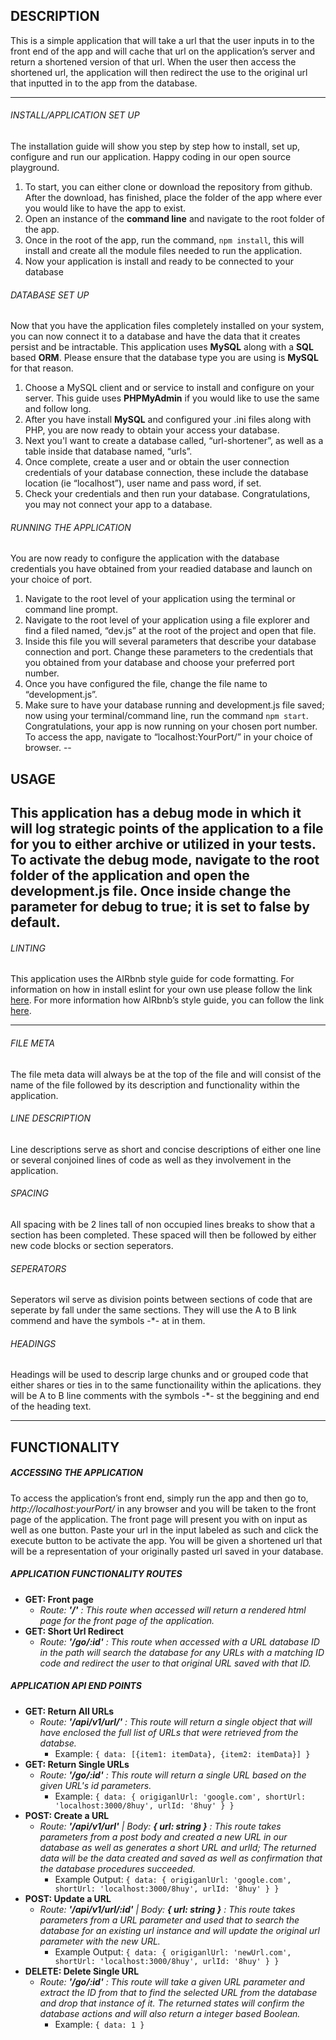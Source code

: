 ## DESCRIPTION
This is a simple application that will take a url that the user inputs in to the front end of the app and will cache that url on the application’s server and return a shortened version of that url. When the user then access the shortened url, the application will then redirect the use to the original url that inputted in to the app from the database.

---
###### INSTALL/APPLICATION SET UP
The installation guide will show you step by step how to install, set up, configure and run our application. Happy coding in our open source playground.

1.	To start, you can either clone or download the repository from github. After the download, has finished, place the folder of the app where ever you would like to have the app to exist.
2.	Open an instance of the __command line__ and navigate to the root folder of the app.
3.	Once in the root of the app, run the command, `npm install`, this will install and create all the module files needed to run the application.
4.	Now your application is install and ready to be connected to your database

###### DATABASE SET UP
Now that you have the application files completely installed on your system, you can now connect it to a database and have the data that it creates persist and be intractable. This application uses __MySQL__ along with a __SQL__ based __ORM__. Please ensure that the database type you are using is __MySQL__ for that reason.

1.	Choose a MySQL client and or service to install and configure on your server. This guide uses __PHPMyAdmin__ if you would like to use the same and follow long.
2.	After you have install __MySQL__ and configured your .ini files along with PHP, you are now ready to obtain your access your database.
3.	Next you'l want to create a database called, “url-shortener”, as well as a table inside that database named, “urls”.
4.	Once complete, create a user and or obtain the user connection credentials of your database connection, these include the database location (ie “localhost”), user name and pass word, if set.
5.	Check your credentials and then run your database. Congratulations, you may not connect your app to a database.

###### RUNNING THE APPLICATION
You are now ready to configure the application with the database credentials you have obtained from your readied database and launch on your choice of port.

1.	Navigate to the root level of your application using the terminal or command line prompt.
2.	Navigate to the root level of your application using a file explorer and find a filed named, “dev.js” at the root of the project and open that file.
3.	Inside this file you will several parameters that describe your database connection and port. Change these parameters to the credentials that you obtained from your database and choose your preferred port number.
4.	Once you have configured the file, change the file name to “development.js”.
5.	Make sure to have your database running and development.js file saved; now using your terminal/command line, run the command `npm start`.
Congratulations, your app is now running on your chosen port number. To access the app, navigate to “localhost:YourPort/” in your choice of browser.
--
## USAGE
This application has a debug mode in which it will log strategic points of the application to a file for you to either archive or utilized in your tests. To activate the debug mode, navigate to the root folder of the
application and open the development.js file. Once inside change the parameter for debug to true; it is set to false by default.
--
###### LINTING
This application uses the AIRbnb style guide for code formatting. For information on how in install eslint for your own use please follow the link [here](http://eslint.org/docs/user-guide/configuring). For more information how AIRbnb’s style guide, you can follow the link [here](https://github.com/airbnb/javascript).

---


###### FILE META
The file meta data will always be at the top of the file and will consist of the name of the file followed by its description and functionality within the application.

###### LINE DESCRIPTION
Line descriptions serve as short and concise descriptions of either one line or several conjoined lines of code as well as they involvement in the application.

###### SPACING
All spacing with be 2 lines tall of non occupied lines breaks to show that a section has been completed. These spaced will then be followed by either new code blocks or section seperators.


###### SEPERATORS
Seperators wil serve as division points between sections of code that are seperate by fall under the same sections. They will use the A to B link commend and have the symbols -*- at in them.

###### HEADINGS
Headings will be used to descrip large chunks and or grouped code that either shares or ties in to the same functionaility within the aplications. they will be A to B line comments with the symbols -*- st the beggining and end of the heading text.

---
## FUNCTIONALITY
##### ACCESSING THE APPLICATION
To access the application’s front end, simply run the app and then go to, *http://localhost:yourPort/* in any browser and you will be taken to the front page of the application. The front page will present you with on input as well as one button. Paste your url in the input labeled as such and click the execute button to be activate the app. You will be given a shortened url that will be a representation of your originally pasted url saved in your database.

##### APPLICATION FUNCTIONALITY ROUTES
+ __GET: Front page__
    + *Route: __'/'__ : This route when accessed will return a rendered html page for the front page of the application.*
+  __GET: Short Url Redirect__
    + *Route: __'/go/:id'__ : This route when accessed with a URL database ID in the path will search the database for any URLs with a matching ID code and redirect the user to that original URL saved with that ID.*

##### APPLICATION API END POINTS
+  __GET: Return All URLs__
    + *Route: __'/api/v1/url/'__ : This route will return a single object that will have enclosed the full list of URLs that were retrieved from the databse.*
        + Example: `{ data: [{item1: itemData}, {item2: itemData}] }`
+  __GET: Return Single URLs__
    + *Route: __'/go/:id'__ : This route will return a single URL based on the given URL's id parameters.*
        + Example: `{ data: { origiganlUrl: 'google.com', shortUrl: 'localhost:3000/8huy', urlId: '8huy' } }`
+ __POST: Create a URL__
    + *Route: __'/api/v1/url'__ | Body: __{ url: string }__ : This route takes parameters from a post body and created a new URL in our database as well as generates a short URL and urlId; The returned data will be the data created and saved as well as confirmation that the database procedures succeeded.*
        + Example Output: `{ data: { origiganlUrl: 'google.com', shortUrl: 'localhost:3000/8huy', urlId: '8huy' } }`
+ __POST: Update a URL__
    + *Route: __'/api/v1/url/:id'__ | Body: __{ url: string }__ : This route takes parameters from a URL parameter and used that to search the database for an existing url instance and will update the original url parameter with the new URL.*
        + Example Output: `{ data: { origiganlUrl: 'newUrl.com', shortUrl: 'localhost:3000/8huy', urlId: '8huy' } }`
+  __DELETE: Delete Single URL__
    + *Route: __'/go/:id'__ : This route will take a given URL parameter and extract the ID from that to find the selected URL from the database and drop that instance of it. The returned states will confirm the database actions and will also return a integer based Boolean.*
        + Example: `{ data: 1 }`
